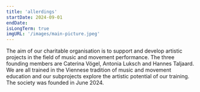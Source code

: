 ```yaml
---
title: 'allerdings'
startDate: 2024-09-01
endDate: 
isLongTerm: true
imgURL: '/images/main-picture.jpeg'
---
```

The aim of our charitable organisation is to support and develop artistic projects in the field of music
and movement performance. The three founding members are Caterina Vögel, Antonia Luksch and
Hannes Taljaard. We are all trained in the Viennese tradition of music and movement education and
our subprojects explore the artistic potential of our training. The society was founded in June 2024.